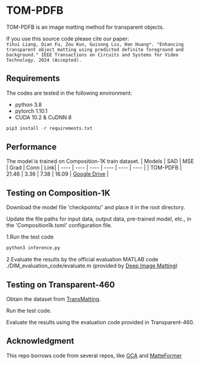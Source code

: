 # TOM-PDFB
TOM-PDFB is an image matting method for transparent objects.

If you use this source code please cite our paper:  
```Yihui Liang, Qian Fu, Zou Kun, Guisong Liu, Han Huang*. "Enhancing transparent object matting using predicted definite foreground and background." IEEE Transactions on Circuits and Systems for Video Technology. 2024 (Accepted).```

## Requirements
The codes are tested in the following environment:
- python 3.8
- pytorch 1.10.1
- CUDA 10.2 & CuDNN 8

~~~python
pip3 install -r requirements.txt
~~~

## Performance

The model is trained on Composition-1K train dataset.
| Models | SAD | MSE | Grad | Conn | Link|
|  ----  | ----  |  ----  | ----  |  ----  | ----  |
| TOM-PDFB | 21.46 | 3.36 | 7.38 | 16.09 | [Google Drive](https://drive.google.com/file/d/13vXPZbK8bePZaBtPRIXCVRKYmFN4l_ty/view?usp=sharing) |


## Testing on Composition-1K
Download the model file 'checkpoints/' and place it in the root directory.

Update the file paths for input data, output data, pre-trained model, etc., in the 'Composition1k.toml' configuration file.

1.Run the test code
~~~python
python3 inference.py
~~~

2.Evaluate the results by the official evaluation MATLAB code ./DIM_evaluation_code/evaluate.m (provided by [Deep Image Matting](https://sites.google.com/view/deepimagematting))

## Testing on Transparent-460

Obtain the dataset from [TransMatting](https://github.com/AceCHQ/TransMatting). 

Run the test code. 

Evaluate the results using the evaluation code provided in Transparent-460.

## Acknowledgment
This repo borrows code from several repos, like [GCA](https://github.com/Yaoyi-Li/GCA-Matting) and [MatteFormer](https://github.com/webtoon/matteformer.git)
